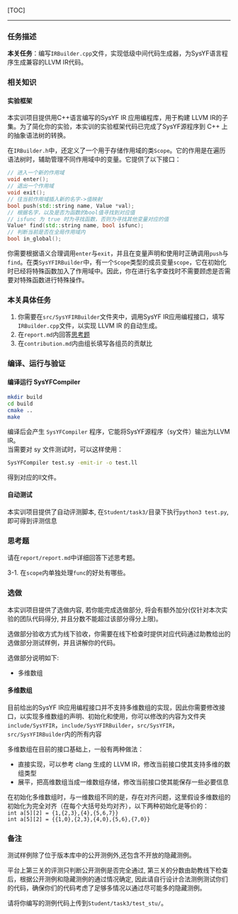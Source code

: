 [TOC]

---

### 任务描述
**本关任务**：编写`IRBuilder.cpp`文件，实现低级中间代码生成器，为SysYF语言程序生成兼容的LLVM IR代码。

### 相关知识
#### 实验框架
本实训项目提供用C++语言编写的SysYF IR 应用编程库，用于构建 LLVM IR的子集。为了简化你的实验，本实训的实验框架代码已完成了SysYF源程序到 C++ 上的抽象语法树的转换。

在`IRBuilder.h`中，还定义了一个用于存储作用域的类`Scope`。它的作用是在遍历语法树时，辅助管理不同作用域中的变量。它提供了以下接口：
```cpp
// 进入一个新的作用域
void enter();
// 退出一个作用域
void exit();
// 往当前作用域插入新的名字->值映射
bool push(std::string name, Value *val);
// 根据名字，以及是否为函数的bool值寻找到对应值
// isfunc 为 true 时为寻找函数，否则为寻找其他变量对应的值
Value* find(std::string name, bool isfunc);
// 判断当前是否在全局作用域内
bool in_global();
```
你需要根据语义合理调用`enter`与`exit`，并且在变量声明和使用时正确调用`push`与`find`。在类`SysYFIRBuilder`中，有一个`Scope`类型的成员变量`scope`，它在初始化时已经将特殊函数加入了作用域中。因此，你在进行名字查找时不需要顾虑是否需要对特殊函数进行特殊操作。

### 本关具体任务
1. 你需要在`src/SysYFIRBuilder`文件夹中，调用SysYF IR应用编程接口，填写`IRBuilder.cpp`文件，以实现 LLVM IR 的自动生成。
2. 在`report.md`内回答[思考题](#思考题)
3. 在`contribution.md`内由组长填写各组员的贡献比

### 编译、运行与验证

#### 编译运行 SysYFCompiler

```sh
mkdir build
cd build
cmake ..
make
```

编译后会产生 `SysYFCompiler` 程序，它能将SysYF源程序（sy文件）输出为LLVM IR。  
当需要对 sy 文件测试时，可以这样使用：

```sh
SysYFCompiler test.sy -emit-ir -o test.ll
```
得到对应的ll文件。

#### 自动测试

本实训项目提供了自动评测脚本, 在`Student/task3/`目录下执行`python3 test.py`, 即可得到评测信息

### 思考题
请在`report/report.md`中详细回答下述思考题。

3-1. 在`scope`内单独处理`func`的好处有哪些。


### 选做

本实训项目提供了选做内容, 若你能完成选做部分, 将会有额外加分(仅针对本次实验的团队代码得分, 并且分数不能超过该部分得分上限)。

选做部分验收方式为线下验收，你需要在线下检查时提供对应代码通过助教给出的选做部分测试样例，并且讲解你的代码。

选做部分说明如下: 
   - 多维数组


#### 多维数组

目前给出的SysYF IR应用编程接口并不支持多维数组的实现，因此你需要修改接口，以实现多维数组的声明、初始化和使用，你可以修改的内容为文件夹`include/SysYFIR`，`include/SysYFIRBuilder`，`src/SysYFIR`，`src/SysYFIRBuilder`内的所有内容

多维数组在目前的接口基础上，一般有两种做法：  
- 直接实现，可以参考 clang 生成的 LLVM IR，修改当前接口使其支持多维的数组类型
- 展平，把高维数组当成一维数组存储，修改当前接口使其能保存一些必要信息

在初始化多维数组时，与一维数组不同的是，存在对齐问题，这里假设多维数组的初始化为完全对齐（在每个大括号处均对齐），以下两种初始化是等价的：  
`int a[5][2] = {1,{2,3},{4},{5,6,7}}`  
`int a[5][2] = {{1,0},{2,3},{4,0},{5,6},{7,0}}`  

### 备注

测试样例除了位于版本库中的公开测例外,还包含不开放的隐藏测例。

平台上第三关的评测只判断公开测例是否完全通过, 第三关的分数由助教线下检查后，根据公开测例和隐藏测例的通过情况确定, 因此请自行设计合法测例测试你们的代码，确保你们的代码考虑了足够多情况以通过尽可能多的隐藏测例。

请将你编写的测例代码上传到`Student/task3/test_stu/`。
